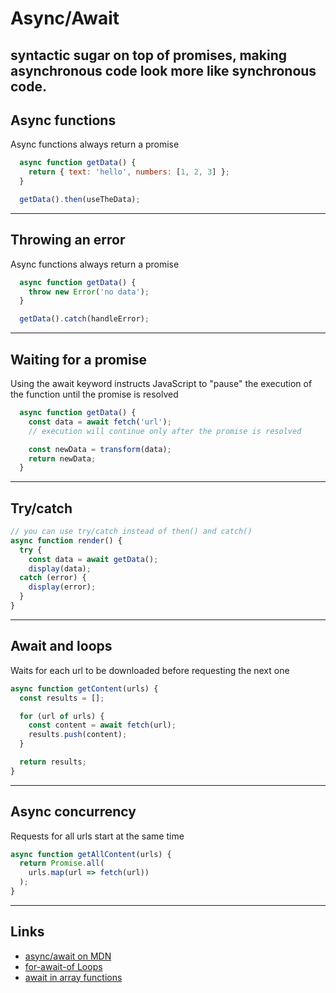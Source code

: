 # Async/Await
syntactic sugar on top of promises, making asynchronous code look more like synchronous code.
---

## Async functions
Async functions always return a promise

```javascript
  async function getData() {
    return { text: 'hello', numbers: [1, 2, 3] };
  }

  getData().then(useTheData);
```
---

## Throwing an error
Async functions always return a promise

```javascript
  async function getData() {
    throw new Error('no data');
  }

  getData().catch(handleError);
```
---

## Waiting for a promise
Using the await keyword instructs JavaScript to "pause" the execution of the function
until the promise is resolved

```javascript
  async function getData() {
    const data = await fetch('url');
    // execution will continue only after the promise is resolved

    const newData = transform(data);
    return newData;
  }
```
---

## Try/catch
```javascript  
// you can use try/catch instead of then() and catch()
async function render() {
  try {
    const data = await getData();
    display(data);
  catch (error) {
    display(error);
  }
}
```
---

## Await and loops

Waits for each url to be downloaded before requesting the next one

```javascript
async function getContent(urls) {
  const results = [];

  for (url of urls) {
    const content = await fetch(url);
    results.push(content);
  }

  return results;
}
```
---

## Async concurrency

Requests for all urls start at the same time

```javascript
async function getAllContent(urls) {
  return Promise.all(
    urls.map(url => fetch(url))
  );
}
```
---

## Links

- [async/await on MDN](https://developer.mozilla.org/en-US/docs/Learn/JavaScript/Asynchronous/Async_await)
- [for-await-of Loops](https://developer.mozilla.org/en-US/docs/Web/JavaScript/Reference/Statements/for-await...of)
- [await in array functions](https://zellwk.com/blog/async-await-in-loops/)
